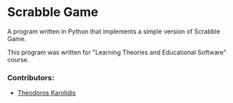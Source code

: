 # Scrabble Game

A program written in Python that implements a simple version of Scrabble Game.

Τhis program was written for "Learning Theories and Educational Software" course.

### Contributors:
* [Theodoros Karolidis](https://github.com/karolidis)
